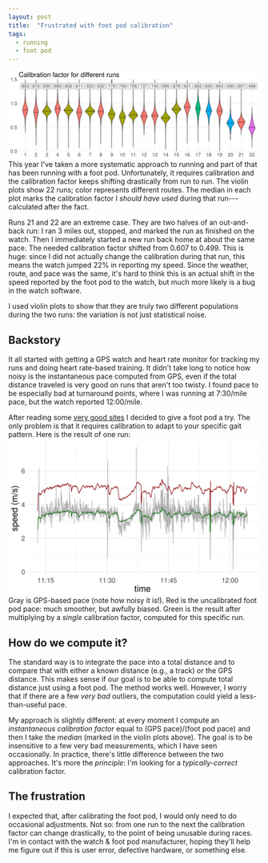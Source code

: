 ```yaml
---
layout: post
title:  "Frustrated with foot pod calibration"
tags:
  - running
  - foot pod
---
```


![](/assets/images/violinplots.png "Footpod calibration varying from run to run")
This year I've taken a more systematic approach to running and part of that has been running with a foot pod. Unfortunately, it requires calibration and the calibration factor keeps shifting drastically from run to run.  The violin plots show 22 runs; color represents different routes. The median in each plot marks the calibration factor I *should have used* during that run---calculated after the fact.

Runs 21 and 22 are an extreme case. They are two halves of an out-and-back run: I ran 3 miles out, stopped, and marked the run as finished on the watch. Then I immediately started a new run back home at about the same pace. The needed calibration factor shifted from 0.607 to 0.499. This is huge: since I did not actually change the calibration during that run, this means the watch jumped 22% in reporting my speed. Since the weather, route, and pace was the same, it's hard to think this is an actual shift in the speed reported by the foot pod to the watch, but much more likely is a bug in the watch software.

I used violin plots to show that they are truly two different populations during the two runs: the variation is not just statistical noise.

## Backstory

It all started with getting a GPS watch and heart rate monitor for tracking my runs and doing heart rate-based training. It didn't take long to notice how noisy is the instantaneous pace computed from GPS, even if the total distance traveled is very good on runs that aren't too twisty. I found pace to be especially bad at turnaround points, where I was running at 7:30/mile pace, but the watch reported 12:00/mile.

After reading some [very good sites](https://www.dcrainmaker.com/2011/01/garmin-ant-foot-pods-everything-you.html) I decided to give a foot pod a try. The only problem is that it requires calibration to adapt to your specific gait pattern. Here is the result of one run:
![](/assets/images/uncalibrated_vs_calibrated.png)
Gray is GPS-based pace (note how noisy it is!). Red is the uncalibrated foot pod pace: much smoother, but awfully biased. Green is the result after multiplying by a *single* calibration factor, computed for this specific run.

## How do we compute it?

The standard way is to integrate the pace into a total distance and to compare that with either a known distance (e.g., a track) or the GPS distance. This makes sense if our goal is to be able to compute total distance just using a foot pod. The method works well. However, I worry that if there are a few *very bad* outliers, the computation could yield a less-than-useful pace.

My approach is slightly different: at every moment I compute an *instantaneous calibration factor* equal to (GPS pace)/(foot pod pace) and then I take the *median* (marked in the violin plots above). The goal is to be insensitive to a few very bad measurements, which I have seen occasionally. In practice, there's little difference between the two approaches. It's more the *principle*: I'm looking for a *typically-correct* calibration factor.

## The frustration

I expected that, after calibrating the foot pod, I would only need to do occasional adjustments. Not so: from one run to the next the calibration factor can change drastically, to the point of being unusable during races. I'm in contact with the watch & foot pod manufacturer, hoping they'll help me figure out if this is user error, defective hardware, or something else.
